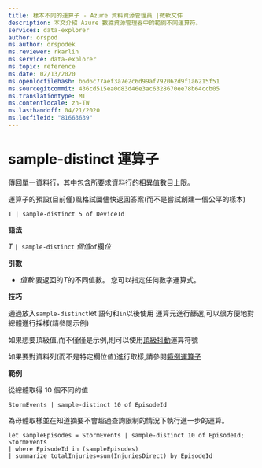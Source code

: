 ```yaml
---
title: 樣本不同的運算子 - Azure 資料資源管理員 |微軟文件
description: 本文介紹 Azure 數據資源管理器中的範例不同運算符。
services: data-explorer
author: orspod
ms.author: orspodek
ms.reviewer: rkarlin
ms.service: data-explorer
ms.topic: reference
ms.date: 02/13/2020
ms.openlocfilehash: b6d6c77aef3a7e2c6d99af792062d9f1a6215f51
ms.sourcegitcommit: 436cd515ea0d83d46e3ac6328670ee78b64ccb05
ms.translationtype: MT
ms.contentlocale: zh-TW
ms.lasthandoff: 04/21/2020
ms.locfileid: "81663639"
---
```

# <a name="sample-distinct-operator"></a>sample-distinct 運算子

傳回單一資料行，其中包含所要求資料行的相異值數目上限。 

運算子的預設(目前僅)風格試圖儘快返回答案(而不是嘗試創建一個公平的樣本)

```kusto
T | sample-distinct 5 of DeviceId
```

**語法**

*T* `| sample-distinct` *個值*`of`欄*位*

**引數**
* *值數*:要返回的*T*的不同值數。 您可以指定任何數字運算式。

**技巧**

 通過放入`sample-distinct`let 語句和`in`以後使用 運算元進行篩選,可以很方便地對總體進行採樣(請參閱示例) 

 如果想要頂級值,而不僅僅是示例,則可以使用[頂級抖動](tophittersoperator.md)運算符號 

 如果要對資料列(而不是特定欄位值)進行取樣,請參閱[範例運算子](sampleoperator.md)

**範例**  

從總體取得 10 個不同的值

```kusto
StormEvents | sample-distinct 10 of EpisodeId

```

為母體取樣並在知道摘要不會超過查詢限制的情況下執行進一步的運算。 

```kusto
let sampleEpisodes = StormEvents | sample-distinct 10 of EpisodeId;
StormEvents 
| where EpisodeId in (sampleEpisodes) 
| summarize totalInjuries=sum(InjuriesDirect) by EpisodeId
```